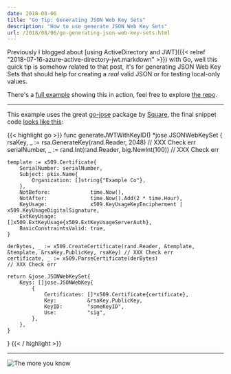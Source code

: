 ```yaml
---
date: 2018-08-06
title: "Go Tip: Generating JSON Web Key Sets"
description: "How to use generate JSON Web Key Sets"
url: /2018/08/06/go-generating-json-web-key-sets.html
---
```


Previously I blogged about [using ActiveDirectory and JWT]({{< relref "2018-07-16-azure-active-directory-jwt.markdown" >}}) with Go, well this quick tip is somehow related to that post, it's for generating JSON Web Key Sets that should help for creating a _real_ valid JSON or for testing local-only values.

There's a [full example](https://gitlab.com/MarioCarrion/blog-examples/tree/master/2018/08/06) showing this in action, feel free to explore [the repo](https://gitlab.com/MarioCarrion/blog-examples).

---

This example uses the great [go-jose](https://github.com/square/go-jose/tree/v2.1.7) package by [Square](http://square.github.io/), the final snippet code [looks like this](https://gitlab.com/MarioCarrion/blog-examples/blob/master/2018/08/06/main.go#L39-68):


{{< highlight go >}}
func generateJWTWithKeyID() *jose.JSONWebKeySet {
	rsaKey, _ := rsa.GenerateKey(rand.Reader, 2048)           // XXX Check err
	serialNumber, _ := rand.Int(rand.Reader, big.NewInt(100)) // XXX Check err

	template := x509.Certificate{
		SerialNumber: serialNumber,
		Subject: pkix.Name{
			Organization: []string{"Example Co"},
		},
		NotBefore:             time.Now(),
		NotAfter:              time.Now().Add(2 * time.Hour),
		KeyUsage:              x509.KeyUsageKeyEncipherment | x509.KeyUsageDigitalSignature,
		ExtKeyUsage:           []x509.ExtKeyUsage{x509.ExtKeyUsageServerAuth},
		BasicConstraintsValid: true,
	}

	derBytes, _ := x509.CreateCertificate(rand.Reader, &template, &template, &rsaKey.PublicKey, rsaKey) // XXX Check err
	certificate, _ := x509.ParseCertificate(derBytes)                                                   // XXX Check err

	return &jose.JSONWebKeySet{
		Keys: []jose.JSONWebKey{
			{
				Certificates: []*x509.Certificate{certificate},
				Key:          &rsaKey.PublicKey,
				KeyID:        "someKeyID",
				Use:          "sig",
			},
		},
	}
}
{{< / highlight >}}

---

![The more you know](https://media.giphy.com/media/83QtfwKWdmSEo/giphy.gif "The more you know")
